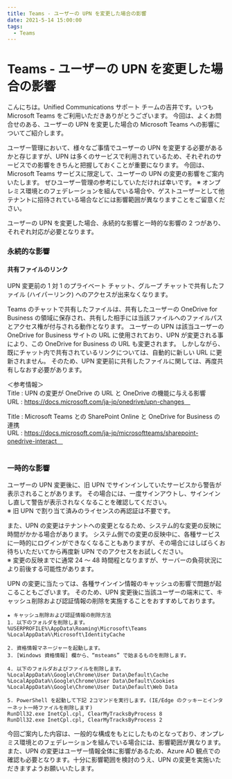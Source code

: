 ```yaml
---
title: Teams - ユーザーの UPN を変更した場合の影響
date: 2021-5-14 15:00:00
tags:
  - Teams 
---
```

# Teams - ユーザーの UPN を変更した場合の影響

こんにちは。Unified Communications サポート チームの吉井です。いつも Microsoft Teams をご利用いただきありがとうございます。 
今回は、よくお問合せのある、ユーザーの UPN を変更した場合の Microsoft Teams への影響についてご紹介します。

ユーザー管理において、様々なご事情でユーザーの UPN を変更する必要があるかと存じますが、UPN は多くのサービスで利用されているため、それぞれのサービスでの影響をきちんと把握しておくことが重要になります。
今回は、Microsoft Teams サービスに限定して、ユーザーの UPN の変更の影響をご案内いたします。
ぜひユーザー管理の参考にしていただければ幸いです。
※ オンプレミス環境とのフェデレーションを組んでいる場合や、ゲストユーザーとして他テナントに招待されている場合などには影響範囲が異なりますことをご留意ください。<br>

ユーザーの UPN を変更した場合、永続的な影響と一時的な影響の 2 つがあり、それぞれ対応が必要となります。

### 永続的な影響
#### 共有ファイルのリンク
UPN 変更前の 1 対 1 のプライベート チャット、グループ チャットで共有したファイル (ハイパーリンク) へのアクセスが出来なくなります。

Teams のチャットで共有したファイルは、共有したユーザーの OneDrive for Business の領域に保存され、共有した相手には当該ファイルへのファイルパスとアクセス権が付与される動作となります。
ユーザーの UPN は該当ユーザーの OneDrive for Business サイトの URL に使用されており、UPN が変更される事により、この OneDrive for Business の URL も変更されます。
しかしながら、既にチャット内で共有されているリンクについては、自動的に新しい URL に更新されません。
そのため、UPN 変更前に共有したファイルに関しては、再度共有しなおす必要があります。  

＜参考情報＞  
Title : UPN の変更が OneDrive の URL と OneDrive の機能に与える影響  
URL : https://docs.microsoft.com/ja-jp/onedrive/upn-changes　  

Title : Microsoft Teams との SharePoint Online と OneDrive for Business の連携  
URL : https://docs.microsoft.com/ja-jp/microsoftteams/sharepoint-onedrive-interact　  
<br>

### 一時的な影響
ユーザーの UPN 変更後に、旧 UPN でサインインしていたサービスから警告が表示されることがあります。
その場合には、一度サインアウトし、サインインし直して警告が表示されなくなることを確認してください。  
※ 旧 UPN で割り当て済みのライセンスの再認証は不要です。

また、UPN の変更はテナントへの変更となるため、システム的な変更の反映に時間がかかる場合があります。
システム側での変更の反映中に、各種サービスに一時的にログインができなくなることもありますが、その場合にはしばらくお待ちいただいてから再度新 UPN でのアクセスをお試しください。  
※ 変更の反映までに通常 24 ～ 48 時間程となりますが、サーバーの負荷状況により前後する可能性があります。

UPN の変更に当たっては、各種サインイン情報のキャッシュの影響で問題が起こることもございます。
そのため、UPN 変更後に当該ユーザーの端末にて、キャッシュ削除および認証情報の削除を実施することをおすすめしております。

```
★ キャッシュ削除および認証情報の削除方法
1. 以下のフォルダを削除します。
%USERPROFILE%\AppData\Roaming\Microsoft\Teams
%LocalAppData%\Microsoft\IdentityCache 
 
2. 資格情報マネージャーを起動します。
3. [Windows 資格情報] 欄から、“msteams” で始まるものを削除します。

4. 以下のフォルダおよびファイルを削除します。
%LocalAppData%\Google\Chrome\User Data\Default\Cache
%LocalAppData%\Google\Chrome\User Data\Default\Cookies
%LocalAppData%\Google\Chrome\User Data\Default\Web Data

5. PowerShell を起動して下記 2コマンドを実行します。(IE/Edge のクッキーとインターネット一時ファイルを削除します)
RunDll32.exe InetCpl.cpl, ClearMyTracksByProcess 8
RunDll32.exe InetCpl.cpl, ClearMyTracksByProcess 2
```

今回ご案内した内容は、一般的な構成をもとにしたものとなっており、オンプレミス環境とのフェデレーションを組んでいる場合には、影響範囲が異なります。
また、UPN の変更はユーザー情報全体に影響があるため、Azure AD 観点での確認も必要となります。十分に影響範囲を検討のうえ、UPN の変更を実施いただきますようお願いいたします。
